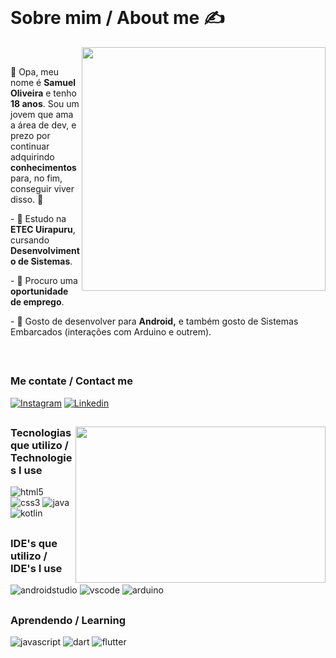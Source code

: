 <br>
 
# Sobre mim / About me ✍

<img align="right" width="390px" src="https://github.com/user-attachments/assets/3162a04f-92ac-40f3-9211-e951a8b765c2" />

<br>

 👋  Opa, meu nome é **Samuel Oliveira** e tenho **18 anos**. Sou um jovem que ama a área de dev, e prezo por continuar adquirindo **conhecimentos** para, no fim, conseguir viver disso.  🧠

<p align="left"> -  🎒 Estudo na <b>ETEC Uirapuru</b>, cursando <b>Desenvolvimento de Sistemas</b>. </p>
<p align="left"> -  💪 Procuro uma <b>oportunidade de emprego</b>. </p>
<p align="left"> -  📱 Gosto de desenvolver para <b>Android,</b> e também gosto de Sistemas Embarcados (interações com Arduino e outrem). </p>

<br>

##

### Me contate / Contact me
 
[![Instagram](https://img.shields.io/badge/Instagram-323330?style=for-the-badge&logo=instagram&logoColor=ff0000)](https://instagram.com/samaelvhs)
[![Linkedin](https://img.shields.io/badge/LinkedIn-323330?style=for-the-badge&logo=linkedin&logoColor=ff0000)](https://www.linkedin.com/in/33-samuel-oliveira/?trk=opento_sprofile_goalscard)



##

<img align="right" width="400px" height="250px" src="https://github-readme-stats.vercel.app/api/top-langs/?username=33samael&layout=compact&theme=github_dark&title_color=ffffff&hide_border=true" />

### Tecnologias que utilizo / Technologies I use

![html5](https://img.shields.io/badge/HTML5-323330?style=for-the-badge&logo=html5&logoColor=E34F26)
![css3](https://img.shields.io/badge/CSS3-323330?style=for-the-badge&logo=css3&logoColor=1572B6)
![java](https://img.shields.io/badge/Java-323330?style=for-the-badge&logo=openjdk&logoColor=ED8B00)
![kotlin](https://img.shields.io/badge/Kotlin-323330?&style=for-the-badge&logo=kotlin&logoColor=0095D5)

##

### IDE's que utilizo / IDE's I use

![androidstudio](https://img.shields.io/badge/Android_Studio-323330?style=for-the-badge&logo=android-studio&logoColor=0a9b10)
![vscode](https://img.shields.io/badge/Visual_Studio_Code-323330?style=for-the-badge&logo=visual%20studio%20code&logoColor=white)
![arduino](https://img.shields.io/badge/Arduino_IDE-323330?style=for-the-badge&logo=arduino&logoColor=00979d)


##

### Aprendendo / Learning

![javascript](https://img.shields.io/badge/JavaScript-323330?style=for-the-badge&logo=javascript&logoColor=F7DF1E)
![dart](https://img.shields.io/badge/Dart-323330?style=for-the-badge&logo=dart&logoColor=04599c)
![flutter](https://img.shields.io/badge/Flutter-323330?style=for-the-badge&logo=flutter&logoColor=5ac7f8)

##


